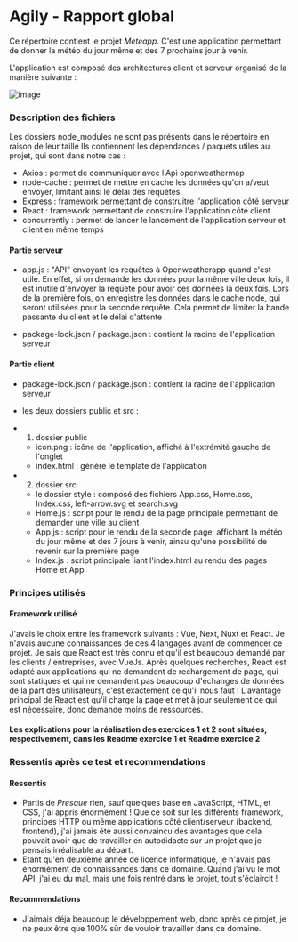 # Agily - Rapport global

Ce répertoire contient le projet *Meteapp*.
C'est une application permettant de donner la météo du jour même et des 7 prochains jour à venir.

L'application est composé des architectures client et serveur organisé de la manière suivante :

![image](https://user-images.githubusercontent.com/91456594/167903136-dd760bbd-0b15-4280-a7d1-b5a9744d0f36.png)

 
 ### Description des fichiers
 
 Les dossiers node_modules ne sont pas présents dans le répertoire en raison de leur taille
 Ils contiennent les dépendances / paquets utiles au projet, qui sont dans notre cas :
 - Axios :  permet de communiquer avec l'Api openweathermap
 - node-cache : permet de mettre en cache les données qu'on a/veut envoyer, limitant ainsi le délai des requêtes
 - Express : framework permettant de construitre l'application côté serveur
 - React : framework permettant de construire l'application côté client
 - concurrently : permet de lancer le lancement de l'application serveur et client en même temps
 
 #### Partie serveur 
 
 - app.js : "API" envoyant les requêtes à Openweatherapp quand c'est utile. En effet, si on demande les données pour la même ville deux fois, il est inutile d'envoyer la reqûete pour avoir ces données là deux fois. Lors de la première fois, on enregistre les données dans le cache node, qui seront utilisées pour la seconde requête. Cela permet de limiter la bande passante du client et le délai d'attente

 - package-lock.json / package.json : contient la racine de l'application serveur

#### Partie client

- package-lock.json / package.json : contient la racine de l'application serveur
- les deux dossiers public et src :

- 1. dossier public 

  - icon.png : icône de l'application, affiché à l'extrémité gauche de l'onglet
  - index.html : génère le template de l'application

- 2. dossier src

  - le dossier style : composé des fichiers App.css, Home.css, Index.css, left-arrow.svg et search.svg
  - Home.js : script pour le rendu de la page principale permettant de demander une ville au client
  - App.js : script pour le rendu de la seconde page, affichant la météo du jour même et des 7 jours à venir, ainsu qu'une possibilité de revenir sur la première page
  - Index.js : script principale liant l'index.html au rendu des pages Home et App



 ### Principes utilisés
 
 
  #### Framework utilisé
  
  J'avais le choix entre les framework suivants : Vue, Next, Nuxt et React.
  Je n'avais aucune connaissances de ces 4 langages avant de commencer ce projet.
  Je sais que React est très connu et qu'il est beaucoup demandé par les clients / entreprises, avec VueJs.
  Après quelques recherches, React est adapté aux applications qui ne demandent de rechargement de page, qui sont statiques et qui ne demandent pas beaucoup   d'échanges de données de la part des utilisateurs, c'est exactement ce qu'il nous faut !
  L'avantage principal de React est qu'il charge la page et met à jour seulement ce qui est nécessaire, donc demande moins de ressources.
  
  #### Les explications pour la réalisation des exercices 1 et 2 sont situées, respectivement, dans les Readme exercice 1 et Readme exercice 2
  
  
  ### Ressentis après ce test et recommendations
  
  #### Ressentis
  
  - Partis de *Presque* rien, sauf quelques base en JavaScript, HTML, et CSS, j'ai appris énormément ! Que ce soit sur les différents framework, principes HTTP ou même applications côté client/serveur (backend, frontend), j'ai jamais été aussi convaincu des avantages que cela pouvait avoir que de travailler en autodidacte sur un projet que je pensais irréalisable au départ.
  - Etant qu'en deuxième année de licence informatique, je n'avais pas énormément de connaissances dans ce domaine. Quand j'ai vu le mot API, j'ai eu du mal, mais une fois rentré dans le projet, tout s'éclaircit !
 
 #### Recommendations 
 
 - J'aimais déjà beaucoup le développement web, donc après ce projet, je ne peux être que 100% sûr de vouloir travailler dans ce domaine.
  
